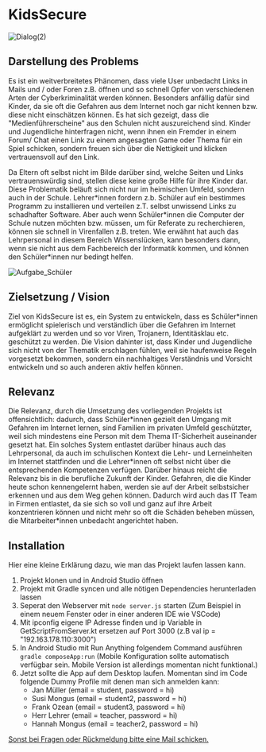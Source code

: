 # KidsSecure

![Dialog(2)](https://github.com/AnoukMartinez/EP_WS23_Ganz_Khamkaew_Martinez/assets/22712239/1715f0ce-81c4-460b-a8d5-454526c7e066)



## Darstellung des Problems

Es ist ein weitverbreitetes Phänomen, dass viele User unbedacht Links in Mails und / oder Foren z.B. öffnen und so schnell Opfer von verschiedenen Arten der Cyberkriminalität werden können. Besonders anfällig dafür sind Kinder, da sie oft die Gefahren aus dem Internet noch gar nicht kennen bzw. diese nicht einschätzen können. Es hat sich gezeigt, dass die "Medienführerscheine" aus den Schulen nicht auszureichend sind. Kinder und Jugendliche hinterfragen nicht, wenn ihnen ein Fremder in einem Forum/ Chat einen Link zu einem angesagten Game oder Thema für ein Spiel schicken, sondern freuen sich über die Nettigkeit und klicken vertrauensvoll auf den Link. 

Da Eltern oft selbst nicht im Bilde darüber sind, welche Seiten und Links vertrauenswürdig sind, stellen diese keine große Hilfe für ihre Kinder dar. Diese Problematik beläuft sich nicht nur im heimischen Umfeld, sondern auch in der Schule. Lehrer\*innen fordern z.b. Schüler auf ein bestimmes Programm zu installieren und verteilen z.T. selbst unwissend Links zu schadhafter Software. Aber auch wenn Schüler\*innen die Computer der Schule nutzen möchten bzw. müssen, um für Referate zu recherchieren, können sie schnell in Virenfallen z.B. treten. Wie erwähnt hat auch das Lehrpersonal in diesem Bereich Wissenslücken, kann besonders dann, wenn sie nicht aus dem Fachbereich der Informatik kommen, und können den Schüler\*innen nur bedingt helfen. 

![Aufgabe_Schüler](https://github.com/AnoukMartinez/EP_WS23_Ganz_Khamkaew_Martinez/assets/22712239/48bd1d86-07c2-4bf2-9aa7-57794317faae)

## Zielsetzung / Vision
Ziel von KidsSecure ist es, ein System zu entwickeln, dass es Schüler\*innen ermöglicht spielerisch und verständlich über die Gefahren im Internet aufgeklärt zu werden und so vor Viren, Trojanern, Identitäsklau etc. geschützt zu werden. Die Vision dahinter ist, dass Kinder und Jugendliche sich nicht von der Thematik erschlagen fühlen, weil sie haufenweise Regeln vorgesetzt bekommen, sondern ein nachhaltiges Verständnis und Vorsicht entwickeln und so auch anderen aktiv helfen können. 

## Relevanz
Die Relevanz, durch die Umsetzung des vorliegenden Projekts ist offensichtlich: dadurch, dass Schüler\*innen gezielt den Umgang mit Gefahren im Internet lernen, sind Familien im privaten Umfeld geschützter, weil sich mindestens eine Person mit dem Thema IT-Sicherheit auseinander gesetzt hat. Ein solches System entlastet darüber hinaus auch das Lehrpersonal, da auch im schulischen Kontext die Lehr- und Lerneinheiten im Internet stattfinden und die Lehrer\*innen oft selbst nicht über die entsprechenden Kompetenzen verfügen. 
Darüber hinaus reicht die Relevanz bis in die berufliche Zukunft der Kinder. Gefahren, die die Kinder heute schon kennengelernt haben, werden sie auf der Arbeit selbstsicher erkennen und aus dem Weg gehen können. Dadurch wird auch das IT Team in Firmen entlastet, da sie sich so voll und ganz auf ihre Arbeit konzentrieren können und nicht mehr so oft die Schäden beheben müssen, die Mitarbeiter\*innen unbedacht angerichtet haben. 

## Installation
Hier eine kleine Erklärung dazu, wie man das Projekt laufen lassen kann.
1. Projekt klonen und in Android Studio öffnen
2. Projekt mit Gradle syncen und alle nötigen Dependencies herunterladen lassen
3. Seperat den Webserver mit ```node server.js``` starten (Zum Beispiel in einem neuem Fenster oder in einer anderen IDE wie VSCode)
4. Mit ipconfig eigene IP Adresse finden und ip Variable in GetScriptFromServer.kt ersetzen auf Port 3000 (z.B val ip = "192.163.178.110:3000")
5. In Android Studio mit Run Anything folgendem Command ausführen ```gradle composeApp:run``` (Mobile Konfiguration sollte automatisch verfügbar sein. Mobile Version ist allerdings momentan nicht funktional.)
6. Jetzt sollte die App auf dem Desktop laufen. Momentan sind im Code folgende Dummy Profile mit denen man sich anmelden kann:
   * Jan Müller (email = student, password = hi)
   * Susi Mongus (email = student2, password = hi)
   * Frank Ozean (email = student3, password = hi)
   * Herr Lehrer (email = teacher, password = hi)
   * Hannah Mongus (email = teacher2, password = hi)

[Sonst bei Fragen oder Rückmeldung bitte eine Mail schicken.](mailto:anouk_olivia_elsa.martinez_wieczorek@smail.th-koeln.de?subject=[GitHub]%20Entwicklungsprojekt%20Rückfrage)
